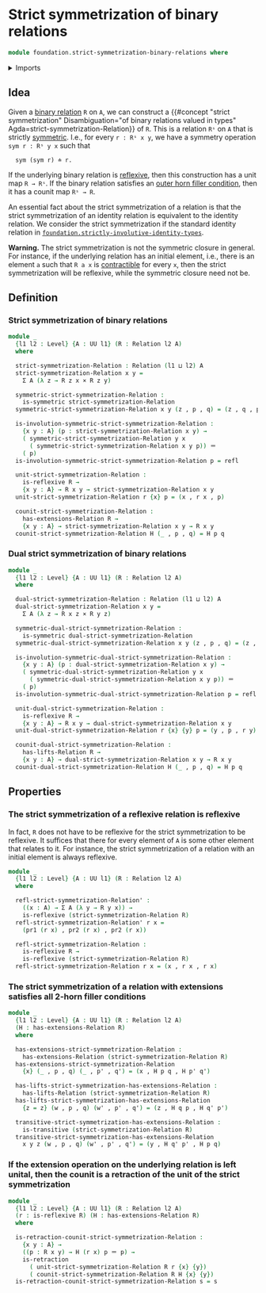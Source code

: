 # Strict symmetrization of binary relations

```agda
module foundation.strict-symmetrization-binary-relations where
```

<details><summary>Imports</summary>

```agda
open import foundation.binary-relations
open import foundation.dependent-pair-types
open import foundation.outer-2-horn-filler-conditions-binary-relations
open import foundation.universe-levels

open import foundation-core.cartesian-product-types
open import foundation-core.identity-types
open import foundation-core.retractions
```

</details>

## Idea

Given a [binary relation](foundation.binary-relations.md) `R` on `A`, we can
construct a
{{#concept "strict symmetrization" Disambiguation="of binary relations valued in types" Agda=strict-symmetrization-Relation}}
of `R`. This is a relation `Rˢ` on `A` that is strictly
[symmetric](foundation.symmetric-binary-relations.md). I.e., for every
`r : Rˢ x y`, we have a symmetry operation `sym r : Rˢ y x` such that

```text
  sym (sym r) ≐ r.
```

If the underlying binary relation is
[reflexive](foundation.reflexive-relations.md), then this construction has a
unit map `R → Rˢ`. If the binary relation satisfies an
[outer horn filler condition](foundation.outer-2-horn-filler-conditions-binary-relations.md),
then it has a counit map `Rˢ → R`.

An essential fact about the strict symmetrization of a relation is that the
strict symmetrization of an identity relation is equivalent to the identity
relation. We consider the strict symmetrization if the standard identity
relation in
[`foundation.strictly-involutive-identity-types`](foundation.strictly-involutive-identity-types.md).

**Warning.** The strict symmetrization is not the symmetric closure in general.
For instance, if the underlying relation has an initial element, i.e., there is
an element `a` such that `R a x` is
[contractible](foundation-core.contractible-types.md) for every `x`, then the
strict symmetrization will be reflexive, while the symmetric closure need not
be.

## Definition

### Strict symmetrization of binary relations

```agda
module _
  {l1 l2 : Level} {A : UU l1} (R : Relation l2 A)
  where

  strict-symmetrization-Relation : Relation (l1 ⊔ l2) A
  strict-symmetrization-Relation x y =
    Σ A (λ z → R z x × R z y)

  symmetric-strict-symmetrization-Relation :
    is-symmetric strict-symmetrization-Relation
  symmetric-strict-symmetrization-Relation x y (z , p , q) = (z , q , p)

  is-involution-symmetric-strict-symmetrization-Relation :
    {x y : A} (p : strict-symmetrization-Relation x y) →
    ( symmetric-strict-symmetrization-Relation y x
      ( symmetric-strict-symmetrization-Relation x y p)) ＝
    ( p)
  is-involution-symmetric-strict-symmetrization-Relation p = refl

  unit-strict-symmetrization-Relation :
    is-reflexive R →
    {x y : A} → R x y → strict-symmetrization-Relation x y
  unit-strict-symmetrization-Relation r {x} p = (x , r x , p)

  counit-strict-symmetrization-Relation :
    has-extensions-Relation R →
    {x y : A} → strict-symmetrization-Relation x y → R x y
  counit-strict-symmetrization-Relation H (_ , p , q) = H p q
```

### Dual strict symmetrization of binary relations

```agda
module _
  {l1 l2 : Level} {A : UU l1} (R : Relation l2 A)
  where

  dual-strict-symmetrization-Relation : Relation (l1 ⊔ l2) A
  dual-strict-symmetrization-Relation x y =
    Σ A (λ z → R x z × R y z)

  symmetric-dual-strict-symmetrization-Relation :
    is-symmetric dual-strict-symmetrization-Relation
  symmetric-dual-strict-symmetrization-Relation x y (z , p , q) = (z , q , p)

  is-involution-symmetric-dual-strict-symmetrization-Relation :
    {x y : A} (p : dual-strict-symmetrization-Relation x y) →
    ( symmetric-dual-strict-symmetrization-Relation y x
      ( symmetric-dual-strict-symmetrization-Relation x y p)) ＝
    ( p)
  is-involution-symmetric-dual-strict-symmetrization-Relation p = refl

  unit-dual-strict-symmetrization-Relation :
    is-reflexive R →
    {x y : A} → R x y → dual-strict-symmetrization-Relation x y
  unit-dual-strict-symmetrization-Relation r {x} {y} p = (y , p , r y)

  counit-dual-strict-symmetrization-Relation :
    has-lifts-Relation R →
    {x y : A} → dual-strict-symmetrization-Relation x y → R x y
  counit-dual-strict-symmetrization-Relation H (_ , p , q) = H p q
```

## Properties

### The strict symmetrization of a reflexive relation is reflexive

In fact, `R` does not have to be reflexive for the strict symmetrization to be
reflexive. It suffices that there for every element of `A` is some other element
that relates to it. For instance, the strict symmetrization of a relation with
an initial element is always reflexive.

```agda
module _
  {l1 l2 : Level} {A : UU l1} (R : Relation l2 A)
  where

  refl-strict-symmetrization-Relation' :
    ((x : A) → Σ A (λ y → R y x)) →
    is-reflexive (strict-symmetrization-Relation R)
  refl-strict-symmetrization-Relation' r x =
    (pr1 (r x) , pr2 (r x) , pr2 (r x))

  refl-strict-symmetrization-Relation :
    is-reflexive R →
    is-reflexive (strict-symmetrization-Relation R)
  refl-strict-symmetrization-Relation r x = (x , r x , r x)
```

### The strict symmetrization of a relation with extensions satisfies all 2-horn filler conditions

```agda
module _
  {l1 l2 : Level} {A : UU l1} (R : Relation l2 A)
  (H : has-extensions-Relation R)
  where

  has-extensions-strict-symmetrization-Relation :
    has-extensions-Relation (strict-symmetrization-Relation R)
  has-extensions-strict-symmetrization-Relation
    {x} (_ , p , q) (_ , p' , q') = (x , H p q , H p' q')

  has-lifts-strict-symmetrization-has-extensions-Relation :
    has-lifts-Relation (strict-symmetrization-Relation R)
  has-lifts-strict-symmetrization-has-extensions-Relation
    {z = z} (w , p , q) (w' , p' , q') = (z , H q p , H q' p')

  transitive-strict-symmetrization-has-extensions-Relation :
    is-transitive (strict-symmetrization-Relation R)
  transitive-strict-symmetrization-has-extensions-Relation
    x y z (w , p , q) (w' , p' , q') = (y , H q' p' , H p q)
```

### If the extension operation on the underlying relation is left unital, then the counit is a retraction of the unit of the strict symmetrization

```agda
module _
  {l1 l2 : Level} {A : UU l1} (R : Relation l2 A)
  (r : is-reflexive R) (H : has-extensions-Relation R)
  where

  is-retraction-counit-strict-symmetrization-Relation :
    {x y : A} →
    ((p : R x y) → H (r x) p ＝ p) →
    is-retraction
      ( unit-strict-symmetrization-Relation R r {x} {y})
      ( counit-strict-symmetrization-Relation R H {x} {y})
  is-retraction-counit-strict-symmetrization-Relation s = s
```
